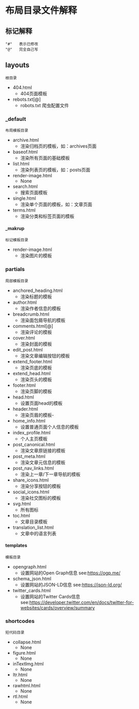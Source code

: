 # 布局目录文件解释

## 标记解释

``` text
"#"   表示已修改
"@"   完全自己写
```

## layouts

``` text
根目录
```

- 404.html
  - 404页面模板
- rebots.txt[@]
  - robots.txt 爬虫配置文件

### _default

``` text
布局模板目录
```

- archive.html
  - 渲染归档页的模板，如：archives页面
- baseof.html
  - 渲染所有页面的基础模板
- list.html
  - 渲染列表页的模板，如：posts页面
- render-image.html
  - None
- search.html
  - 搜索页面模板
- single.html
  - 渲染单个页面的模板，如：文章页面
- terms.html
  - 渲染分类和标签页面的模板

#### _makrup

``` text
标记模板目录
```

- render-image.html
  - 渲染图片的模板

### partials

``` text
局部模板目录
```

- anchored_heading.html
  - 渲染标题的模板
- author.html
  - 渲染作者信息的模板
- breadcrumb.html
  - 渲染面包屑导航的模板
- comments.html[@]
  - 渲染评论的模板
- cover.html
  - 渲染封面的模板
- edit_post.html
  - 渲染文章编辑按钮的模板
- extend_footer.html
  - 渲染页底的模板
- extend_head.html
  - 渲染页头的模板
- footer.html
  - 渲染页脚的模板
- head.html
  - 设置页面head的模板
- header.html
  - 渲染页眉的模板-
- home_info.html
  - 设置普通页面个人信息的模板
- index_profile.html
  - 个人主页模板
- post_canonical.html
  - 渲染文章原链接的模板
- post_meta.html
  - 渲染文章元信息的模板
- post_nav_links.html
  - 渲染上一章/下一章导航的模板
- share_icons.html
  - 渲染分享按钮的模板
- social_icons.html
  - 渲染社交图标的模板
- svg.html
  - 所有图标
- toc.html
  - 文章目录模板
- translation_list.html
  - 文章中的语言列表

#### templates

``` text
模板目录
```

- opengraph.html
  - 设置网站的Open Graph信息 see:<https://ogp.me/>
- schema_json.html
  - 设置网站的JSON-LD信息 see:<https://json-ld.org/>
- twitter_cards.html
  - 设置网站的Twitter Cards信息 see:<https://developer.twitter.com/en/docs/twitter-for-websites/cards/overview/summary>

### shortcodes

``` text
短代码目录
```

- collapse.html
  - None
- figure.html
  - None
- inTextImg.html
  - None
- ltr.html
  - None
- rawhtml.html
  - None
- rtl.html
  - None
